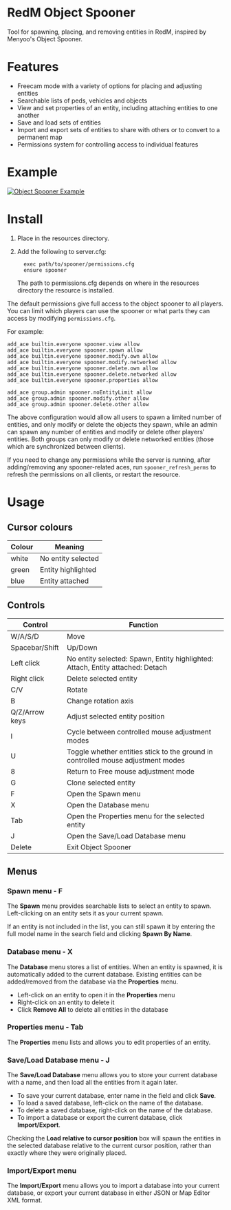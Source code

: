 # RedM Object Spooner

Tool for spawning, placing, and removing entities in RedM, inspired by Menyoo's Object Spooner.

# Features

- Freecam mode with a variety of options for placing and adjusting entities
- Searchable lists of peds, vehicles and objects
- View and set properties of an entity, including attaching entities to one another
- Save and load sets of entities
- Import and export sets of entities to share with others or to convert to a permanent map
- Permissions system for controlling access to individual features

# Example

[![Object Spooner Example](https://i.imgur.com/HLzNYUIm.jpg)](https://imgur.com/HLzNYUI)

# Install

1. Place in the resources directory.

2. Add the following to server.cfg:

   ```
	 exec path/to/spooner/permissions.cfg
	 ensure spooner
	 ```

	 The path to permissions.cfg depends on where in the resources directory the resource is installed.

The default permissions give full access to the object spooner to all players. You can limit which players can use the spooner or what parts they can access by modifying `permissions.cfg`.

For example:

```
add_ace builtin.everyone spooner.view allow
add_ace builtin.everyone spooner.spawn allow
add_ace builtin.everyone spooner.modify.own allow
add_ace builtin.everyone spooner.modify.networked allow
add_ace builtin.everyone spooner.delete.own allow
add_ace builtin.everyone spooner.delete.networked allow
add_ace builtin.everyone spooner.properties allow

add_ace group.admin spooner.noEntityLimit allow
add_ace group.admin spooner.modify.other allow
add_ace group.admin spooner.delete.other allow
```

The above configuration would allow all users to spawn a limited number of entities, and only modify or delete the objects they spawn, while an admin can spawn any number of entities and modify or delete other players' entities. Both groups can only modify or delete networked entities (those which are synchronized between clients).

If you need to change any permissions while the server is running, after adding/removing any spooner-related aces, run `spooner_refresh_perms` to refresh the permissions on all clients, or restart the resource.

# Usage

## Cursor colours

| Colour | Meaning            |
|--------|--------------------|
| white  | No entity selected |
| green  | Entity highlighted |
| blue   | Entity attached    |

## Controls

| Control        | Function                                                                         |
|----------------|----------------------------------------------------------------------------------|
| W/A/S/D        | Move                                                                             |
| Spacebar/Shift | Up/Down                                                                          |
| Left click     | No entity selected: Spawn, Entity highlighted: Attach, Entity attached: Detach   |
| Right click    | Delete selected entity                                                           |
| C/V            | Rotate                                                                           |
| B              | Change rotation axis                                                             |
| Q/Z/Arrow keys | Adjust selected entity position                                                  |
| I              | Cycle between controlled mouse adjustment modes                                  |
| U              | Toggle whether entities stick to the ground in controlled mouse adjustment modes |
| 8              | Return to Free mouse adjustment mode                                             |
| G              | Clone selected entity                                                            |
| F              | Open the Spawn menu                                                              |
| X              | Open the Database menu                                                           |
| Tab            | Open the Properties menu for the selected entity                                 |
| J              | Open the Save/Load Database menu                                                 |
| Delete         | Exit Object Spooner                                                              |

## Menus

### Spawn menu - F

The **Spawn** menu provides searchable lists to select an entity to spawn. Left-clicking on an entity sets it as your current spawn.

If an entity is not included in the list, you can still spawn it by entering the full model name in the search field and clicking **Spawn By Name**.

### Database menu - X

The **Database** menu stores a list of entities. When an entity is spawned, it is automatically added to the current database. Existing entities can be added/removed from the database via the **Properties** menu.

- Left-click on an entity to open it in the **Properties** menu
- Right-click on an entity to delete it
- Click **Remove All** to delete all entities in the database

### Properties menu - Tab

The **Properties** menu lists and allows you to edit properties of an entity.

### Save/Load Database menu - J

The **Save/Load Database** menu allows you to store your current database with a name, and then load all the entities from it again later.

- To save your current database, enter name in the field and click **Save**.
- To load a saved database, left-click on the name of the database.
- To delete a saved database, right-click on the name of the database.
- To import a database or export the current database, click **Import/Export**.

Checking the **Load relative to cursor position** box will spawn the entities in the selected database relative to the current cursor position, rather than exactly where they were originally placed.

### Import/Export menu

The **Import/Export** menu allows you to import a database into your current database, or export your current database in either JSON or Map Editor XML format.
